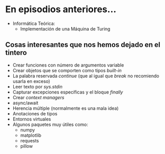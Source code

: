 # En episodios anteriores...

- Informática Teórica:
    - Implementación de una Máquina de Turing

## Cosas interesantes que nos hemos dejado en el tintero

- Crear funciones con número de argumentos variable
- Crear objetos que se comporten como tipos *built-in*
- La palabra reservada *continue* (que al igual que *break* no recomiendo usarla en exceso)
- Leer texto por *sys.stdin*
- Capturar excepciones específicas y el bloque *finally*
- Crear *context managers*
- async/await
- Herencia múltiple (normalmente es una mala idea)
- Anotaciones de tipos
- Entornos virtuales
- Algunos paquetes muy útiles como:
  - numpy
  - matplotlib
  - requests
  - pillow
